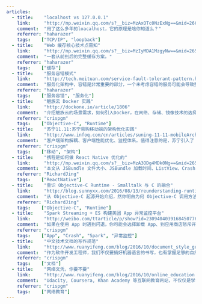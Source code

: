 ```yaml
---
articles:
  - title:    "localhost vs 127.0.0.1"
    link:     "http://mp.weixin.qq.com/s?__biz=MzAxOTc0NzExNg==&mid=2665513390&idx=1&sn=bf0715c8693f14cfbf5fd09737fa4845&chksm=80d679edb7a1f0fb30630fa9816cc307445d87827367f1a7ac0271a28e0279171bce9e558d82#rd"
    comment:  "用了这么多年的loacalhost，它的原理是啥你知道么？"
    referrer: "haharazer"
    tags:    ["TCP/IP", "loopback"]
  - title:    "Web 缓存核心技术点需知"
    link:     "http://mp.weixin.qq.com/s?__biz=MzIyMDA1MzgyNw==&mid=2651968866&idx=1&sn=25554c31eac32e78664b962412f515de&chksm=8c349d4ebb431458bef22609db7e9e76d33035ad92c31cbb2d201d13ce94bb8203c69ab9fb33&mpshare=1&scene=1&srcid=11132Z9cZpEE3dXRVhzdSCac&from=groupmessage&isappinstalled=0#wechat_redirect"
    comment:  "一套从前到后的完整缓存方案。"
    referrer: "haharazer"
    tags:    ["缓存"]
  - title:    "服务容错模式"
    link:     "http://tech.meituan.com/service-fault-tolerant-pattern.html"
    comment:  "服务化架构中，容错是非常重要的部分，一个未考虑容错的服务可能会导致整个系统的崩溃。"
    referrer: "haharazer"
    tags:    ["服务容错", "服务化"]
  - title:    "魅族云 Docker 实践"
    link:     "http://dockone.io/article/1806"
    comment:  "介绍魅族云的场景需求，如何引入Docker，在网络、存储、镜像技术的选择，如何落地的等等。"
    referrer: "crispgm"
    tags:    ["Objective-C", "Runtime"]
  - title:    "苏宁11.11:苏宁易购移动端的架构优化实践"
    link:     "http://www.infoq.com/cn/articles/suning-11-11-mobileArch-ImproveAndPractice"
    comment:  "客户端架构解耦、客户端性能优化、监控体系。值得注意的是，苏宁引入了 Weex，有效的提升了页面的渲染性能。"
    referrer: "crispgm"
    tags:    ["移动", "架构"]
  - title:    "携程是如何做 React Native 优化的"
    link:     "http://mp.weixin.qq.com/s?__biz=MzA3ODg4MDk0Ng==&mid=2651112846&idx=1&sn=840bfcfe4b10c834ff7f7e982da0c0b4"
    comment:  "本文从 JSBundle 文件大小、JSBundle 加载时间、ListView、Crash 等几个方面介绍了 ReactNative 的优化，对 JSBundle 文件大小和加载时间给出了特别详细的方案介绍。文章结尾对未来 ReactNative 优化方向的思路也非常有启发性。"
    referrer: "RichardJing"
    tags:    ["ReactNative"]
  - title:    "重识 Objective-C Runtime - Smalltalk 与 C 的融合"
    link:     "http://blog.sunnyxx.com/2016/08/13/reunderstanding-runtime-0/"
    comment:  "从 Objective-C 起源开始介绍，然你明白为何 Objective-C 调用方法要用中括号。从设计语言的角度，带你思考怎样实现 OOP，怎样设计 runtime。"
    referrer: "RichardJing"
    tags:    ["Objective-C", "Runtime"]
  - title:    "Spark Streaming + ES 构建美团 App 异常监控平台"
    link:     "http://weibo.com/ttarticle/p/show?id=2309404039168450776666"
    comment:  "如果在使用 App 时遇到闪退，你可能会选择卸载 App、到应用商店怒斥开发者等方式来表达不满。但 App 开发者也同样感到头疼，因为 App Crash（崩溃）可能意味着：用户流失、营收下滑。为了降低崩溃率，进而提升 App 质量，App 开发团队需要实时地监控 App 异常。一旦发现严重问题，及时进行热修复，从而把损失降到最低。App 异常监控平台，就是将这个方法服务化。"
    referrer: "crispgm"
    tags:    ["App", "Crash", "Spark", "异常监控"]
  - title:    "中文技术文档的写作规范"
    link:     "http://www.ruanyifeng.com/blog/2016/10/document_style_guide.html"
    comment:  "作为软件开发工程师，我们不仅要搞好机器语言的书写，也有掌握足够的自然语言书写技术。"
    referrer: "crispgm"
    tags:    ["文档"]
  - title:    "网络文凭，你要不要"
    link:     "http://www.ruanyifeng.com/blog/2016/10/online_education.html"
    comment:  "Udacity, Coursera, Khan Academy 等互联网教育网站，不仅仅是学习本身，而且还提供网络文凭。文章讲述了一些大学教育的弊端，我们的确有必要思考一下。"
    referrer: "crispgm"
    tags:    ["网络教育"]
---
```

